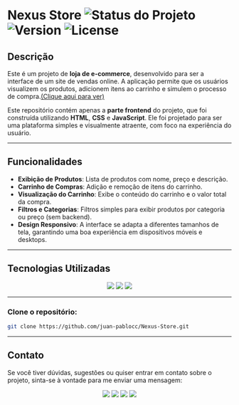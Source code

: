 # Nexus Store ![Status do Projeto](https://img.shields.io/badge/Status-Conclu%C3%ADdo-brightgreen) ![Version](https://img.shields.io/badge/Version-1.0.0-blue) ![License](https://img.shields.io/badge/License-MIT-yellowgreen)


## Descrição

Este é um projeto de **loja de e-commerce**, desenvolvido para ser a interface de um site de vendas online. A aplicação permite que os usuários visualizem os produtos, adicionem itens ao carrinho e simulem o processo de compra.<a href="https://juan-pablocc.github.io/Nexus-Store">(Clique aqui para ver)</a>

Este repositório contém apenas a **parte frontend** do projeto, que foi construída utilizando **HTML**, **CSS** e **JavaScript**. Ele foi projetado para ser uma plataforma simples e visualmente atraente, com foco na experiência do usuário.

---

## Funcionalidades

- **Exibição de Produtos**: Lista de produtos com nome, preço e descrição.
- **Carrinho de Compras**: Adição e remoção de itens do carrinho.
- **Visualização do Carrinho**: Exibe o conteúdo do carrinho e o valor total da compra.
- **Filtros e Categorias**: Filtros simples para exibir produtos por categoria ou preço (sem backend).
- **Design Responsivo**: A interface se adapta a diferentes tamanhos de tela, garantindo uma boa experiência em dispositivos móveis e desktops.

---

## Tecnologias Utilizadas
<p align="center">
  <image
  src="https://img.shields.io/badge/HTML5-E34F26?style=for-the-badge&logo=html5&logoColor=white"
  />
  <image
  src="https://img.shields.io/badge/CSS3-1572B6?&style=for-the-badge&logo=css3&logoColor=white"
  />
  <image
  src="https://img.shields.io/badge/JavaScript-F7DF1E?style=for-the-badge&logo=javascript&logoColor=white"
  />
</p>

---

### Clone o repositório:

   ```bash
   git clone https://github.com/juan-pablocc/Nexus-Store.git
  ```
---

## Contato

Se você tiver dúvidas, sugestões ou quiser entrar em contato sobre o projeto, sinta-se à vontade para me enviar uma mensagem:

<p align="center">
  <a href="mailto: jp995465@gmail.com"><img src="https://img.shields.io/badge/Gmail-D14836?style=for-the-badge&logo=gmail&logoColor=white" /></a>
  <a href="https://github.com/juan-pablocc"><img src="https://img.shields.io/badge/GitHub-100000?style=for-the-badge&logo=github&logoColor=white" /></a>
  <a href="https://www.instagram.com/_juancpablo/profilecard/?igsh=MWhuYWw2cG1td3hhZw%3D%3D"><img src="https://img.shields.io/badge/Instagram-E4405F?style=for-the-badge&logo=instagram&logoColor=white" /></a>
  <a href="https://x.com/JuanPab_16?t=5_bbqDmbn7VNoS6SK8_SZA&s=09"><img src="https://img.shields.io/badge/Twitter-1DA1F2?style=for-the-badge&logo=twitter&logoColor=white" /></a>
</p>

